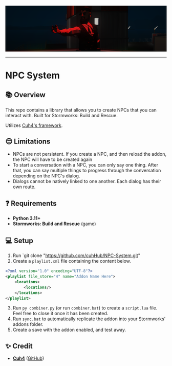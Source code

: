 ![Game Screenshot](imgs/readme_topimage.png)

---

# NPC System

## 📚 Overview
This repo contains a library that allows you to create NPCs that you can interact with. Built for Stormworks: Build and Rescue.

Utilizes [Cuh4's framework](https://github.com/Cuh4/AuroraFramework).

## 😔 Limitations
- NPCs are not persistent. If you create a NPC, and then reload the addon, the NPC will have to be created again
- To start a conversation with a NPC, you can only say one thing. After that, you can say multiple things to progress through the conversation depending on the NPC's dialog.
- Dialogs cannot be natively linked to one another. Each dialog has their own route.

## ❓ Requirements
- **Python 3.11+**
- **Stormworks: Build and Rescue** (game)

## 💻 Setup
1) Run `git clone "https://github.com/cuhHub/NPC-System.git"
2) Create a `playlist.xml` file containing the content below.
```xml
<?xml version="1.0" encoding="UTF-8"?>
<playlist file_store="4" name="Addon Name Here">
    <locations>
        <locations/>
    </locations>
</playlist>
```
3) Run `py combiner.py` (or run `combiner.bat`) to create a `script.lua` file. Feel free to close it once it has been created.
4) Run `sync.bat` to automatically replicate the addon into your Stormworks' addons folder.
5) Create a save with the addon enabled, and test away.

## ✨ Credit
- [**Cuh4**](https://discord.com/users/1141077132915777616) ([GitHub](https://github.com/Cuh4))